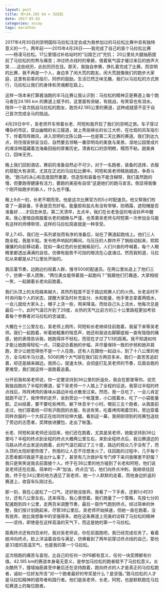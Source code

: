 ```yaml
---
layout: post
title: 你+24.195 km = 马拉松
date: 2017-05-02
categories: assay
tags: marathon
---
```



2017年4月30日的崇明国际马拉松注定会成为我参加过的马拉松比赛中具有独特意义的一个。两年前——2015年4月26日——我完成了自己的首个马拉松比赛——杨凌马拉松。17公里错过补给站时的“沿路乞讨”充饥； 20公里处大腿抽筋提前了马拉松的煎熬与痛苦；冲过终点线时的晕厥，借着氧气袋才缓过来后的放声大哭……这些经历，此刻历历在目。那天，我独自参赛，挣扎着完成了比赛。而崇明的比赛，我不再是一个人，身边多了闵大荒的跑友。闵大荒就像我们的跑步大家庭，这里有前辈的指引，同侪的鼓励。生活已然乏味无趣，我们以马拉松的方式旅行，马拉松让我们的身体和灵魂都在路上。

这样一场本来打算酱油跑的半马比赛让我认识到：马拉松的精神正是赛道上每个跑马者在24.195 km 的赛道上赋予的，这里面有突破，有挑战，有笑容也有泪水。陪伴一个首次挑战马拉松的跑友，跑完42.195公里的赛道，这种成就感不亚于自己首次完成全马的挑战。

4月29日中午，吴老师开车带着长老、阿短和我开启了我们的崇明之旅。车子穿过嘈杂的市区，穿出幽暗的长江隧道，驶上秀丽绵长的长江大桥，在壮观的风车指引下，伴着阵阵微风，进入崇明的北陈公路——也是第二天比赛的赛道。我们到达九点，将住宿安排妥当后，自然要去领略一番崇明岛的美食与美景。湿地公园里成片的滩涂林蕴藏着沧海桑田般的厚重历史。清香松口的崇明糕，糯而不粘，甜美爽口，回味无穷。 

晚上我们回到酒店，赛前的准备自然必不可少。对于一名跑者，装备的选择，衣服的搭配大有讲究，尤其在正式的马拉松比赛中。阿短和吴老师精挑细选，争奇斗艳。“跑马的决心和态度固然重要，但造型和装备也不能含糊呀，我们虽然跑的慢，但要跑得健康有活力，要跑的美丽有自信”这是她们的跑马宣言。倒显得我像个刚开始跑步的新人，什么也不懂。

晚上9点一刻，长老不期而至。他是这次比赛官方的5小时配速员。他又帮我们检查了一遍装备，手表是否充好电，能量胶和盐丸有没有带够，防晒霜，遮阳帽是否准备好……才回去休息。第二天清早，五点半，我们在长老急促的电话铃声中醒来。我心里暗自佩服着长老的细微与严谨，也羡慕吴老师与阿短第一次参加全马能有这样的师傅带领，这样的马拉松简直就是一种享受。

早上7:45，我们在一系列紧张而有序的准备后，站在了赛道起跑线上。他们三人跑全程，我是半程。发令枪声响起的瞬间，乌压压的人群炸开了锅般动起来，熙熙攘攘的向前移动着，犹如一条红色的长蛇蜿蜒前行。人们兴奋的呼喊着，每个人眼睛里都透出满满的自信，仿佛有股势不可挡的暗流在心底涌过。然而我知道，马拉松从来都是从21公里处开始的。

我压着节奏，边跑边扫视着人群，搜寻500的配速员。在两公里处追上了他们三个，仿佛一家人团聚，“两位美女能带着我一起跑吗？”我跟他们打趣道，大家相视一笑，一起跟着长老向前跑着。

我们头顶上的太阳越来越大，其热烈程度不亚于路边观赛人们的火热。长老会时不时询问每个人的状态，提醒大家及时补充盐分、水和能量，他手里总拿着两瓶水，一会儿就给大家头上，帽子上浇一些，用来降温。而给自己头上浇水，他每次总是最后一个。此时气温已升到了29度，炎热的天气比前方的三十公里路程更加考验着每个参赛者对马拉松的忠诚度。

大概在十三公里左右，吴老师上厕所，阿短和长老继续往前跑着，我留下来等吴老师。我们一起跑着，听着她粗重的喘息声，她还和我说右脚脚底板一直有隐隐的痛感，她的表情告诉我，她跑得并不轻松，而现在才过了1/3的距离。我不知道如何才能让她跑得轻松一点，只能迎合着她的步幅，并尽量保持一致的步频和她并肩跑，至少让她觉得他不是一个人在跑，还有人在跟他一起战斗。到了十八公里的地方，全马和半马分道。500的两个大气球在我们前方两百多米，我们一直苦苦追赶着，却还是越来越远。我担心，提速太快，会彻底打乱吴老师的节奏，后面会跑的更难受，我们就这样一直跑着追着。

分开前我和吴老师说，你一定要坚持到36公里的折返处，我会在那里等你。说完我独自跑向了半程的赛道，留下吴老师一个人踏上了全程的征途。我穿过半程的终点线后，阵阵烤肉的香味从路边补给点散发过来。然而，我一旦吃了，一会儿肯定就跑不动了。我悻悻的走开，坐到旁边一个帐篷里，小口抿着水，吃了一小袋能量胶。正纠结着，要不要吃些烤肉，躺下休息半个小时。眼前三五个跑者，从我面前走过，他们穿着统一印有沪跑团的衣服，有说有笑，吃着烤肉喝着饮料，旁边穿着同样衣服的一个大叔正在给同伴拉伸大腿。看到这一幕，我把刚领到的完赛包送给了旁边的志愿者，奖牌放进腰包，走出了帐篷。

长老、阿短和吴老师还没回来，他们还在跑着，尤其是吴老师，她能坚持到36公里吗？半程的终点到全程的终点大概两公里左右，来到全程终点后，我沿赛道边的马路从终点出发逆向跑着，此时气温已超过了三十度，路边的观众几乎没有了，而头顶的太阳却更热情了，热情的让人忍不住想发火了。往回跑的过程中，几乎每个志愿者都问我是不是出什么事了，甚至有几次救护车专门停下来问我哪里不舒服？我只是笑笑说我去前面接个人。终于在36公里的地方碰到了长老和阿短，他们说吴老师还在后面。简单的一声“加油，终点见”后，他们向终点冲刺，我继续往回跑，终于在34公里的地方遇见了吴老师，她一个人默默的走着，而他身边折返的赛道上，收容车队刚过去。

那一刻，我在心底松了一口气，还好她没放弃。我看了一下手表，还剩1小时20分，还有八公里左右。还来得及，我心里想着。我们商量了一个策略，先按七分的配速跑到四十公里，走两百米调整节奏，最后一鼓作气跑到终点。经过简单的休整，我们按计划跑起来，尽管38公里后，吴老师开始掉速，但她一直在跑着，没有放弃，她比我想象中的坚强得多。她在这条赛道上完美的诠释了马拉松的精神——坚持，即使是在这样高温的天气下，而这是她的第一个马拉松。

距离终点还有四百米时，我对吴老师说，你在前面跑吧，我已经完成任务了。看着她冲向终点，脸上洋溢着自信与满足，仿佛看到了两年前穿过终点线的自己，那也是33度的高温天气，也是我的第一个马拉松。

这次陪跑的痛苦与喜悦，比自己的任何一次PB都有意义，任何一块奖牌都有价值。42.195 km的赛道本身毫无意义，是参加马拉松的跑者赋予了马拉松意义。炎炎酷热下，撞墙抽筋甚至中暑后还在坚持跑着，跑向终点的人才是真正的马拉松跑者，诚如一位好友所言“对一个跑者最好的夸奖是什么？是坚强。”跑马拉松的人才是马拉松精神的倡导者和践行者。他们是吴老师，长老，阿短，也是默默跑在马拉松赛道上的每位跑者。
